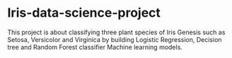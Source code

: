 # Iris-data-science-project
This project is about classifying three plant species of Iris Genesis such as Setosa, Versicolor and Virginica by building Logistic Regression, Decision tree and Random Forest classifier Machine learning models.
